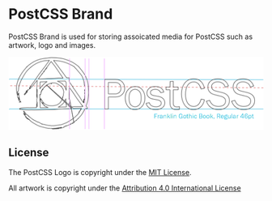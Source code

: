 # PostCSS Brand

PostCSS Brand is used for storing assoicated media for PostCSS such as artwork, logo and images.  

![logo-hero](logo/postcss-logo-anatomy.png)

## License
The PostCSS Logo is copyright under the [MIT License](logo/LICENSE).

All artwork is copyright under the [Attribution 4.0 International License](artwork/LICENSE)